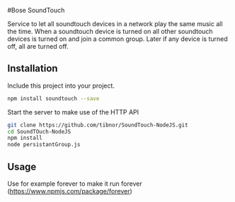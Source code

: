 #Bose SoundTouch

Service to let all soundtouch devices in a network play the same music all the time. When a soundtouch device is turned on all other soundtouch devices is turned on and join a common group. Later if any device is turned off, all are turned off.

## Installation
Include this project into your project. 
```bash
npm install soundtouch --save
```
Start the server to make use of the HTTP API
```bash
git clone https://github.com/tibnor/SoundTouch-NodeJS.git
cd SoundTOuch-NodeJS
npm install
node persistantGroup.js
```

## Usage
Use for example forever to make it run forever (https://www.npmjs.com/package/forever)
